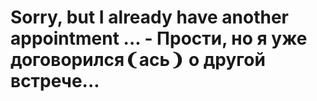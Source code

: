# Sorry, but I already have another appointment ... - Прости, но я уже договорился❨ась❩ о другой встрече...
